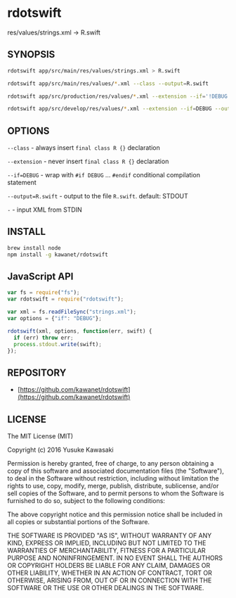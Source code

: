 # rdotswift

res/values/strings.xml -> R.swift

## SYNOPSIS

```sh
rdotswift app/src/main/res/values/strings.xml > R.swift

rdotswift app/src/main/res/values/*.xml --class --output=R.swift

rdotswift app/src/production/res/values/*.xml --extension --if='!DEBUG' --output=R+production.swift

rdotswift app/src/develop/res/values/*.xml --extension --if=DEBUG --output=R+develop.swift
```

## OPTIONS

`--class` - always insert `final class R {}` declaration

`--extension` - never insert `final class R {}` declaration

`--if=DEBUG` - wrap with `#if DEBUG` ... `#endif` conditional compilation statement

`--output=R.swift` - output to the file `R.swift`. default: STDOUT

`-` - input XML from STDIN

## INSTALL

```sh
brew install node
npm install -g kawanet/rdotswift
```

## JavaScript API

```js
var fs = require("fs");
var rdotswift = require("rdotswift");

var xml = fs.readFileSync("strings.xml");
var options = {"if": "DEBUG"};

rdotswift(xml, options, function(err, swift) {
  if (err) throw err;
  process.stdout.write(swift);
});
```

## REPOSITORY

- [https://github.com/kawanet/rdotswift](https://github.com/kawanet/rdotswift)

## LICENSE

The MIT License (MIT)

Copyright (c) 2016 Yusuke Kawasaki

Permission is hereby granted, free of charge, to any person obtaining a copy
of this software and associated documentation files (the "Software"), to deal
in the Software without restriction, including without limitation the rights
to use, copy, modify, merge, publish, distribute, sublicense, and/or sell
copies of the Software, and to permit persons to whom the Software is
furnished to do so, subject to the following conditions:

The above copyright notice and this permission notice shall be included in all
copies or substantial portions of the Software.

THE SOFTWARE IS PROVIDED "AS IS", WITHOUT WARRANTY OF ANY KIND, EXPRESS OR
IMPLIED, INCLUDING BUT NOT LIMITED TO THE WARRANTIES OF MERCHANTABILITY,
FITNESS FOR A PARTICULAR PURPOSE AND NONINFRINGEMENT. IN NO EVENT SHALL THE
AUTHORS OR COPYRIGHT HOLDERS BE LIABLE FOR ANY CLAIM, DAMAGES OR OTHER
LIABILITY, WHETHER IN AN ACTION OF CONTRACT, TORT OR OTHERWISE, ARISING FROM,
OUT OF OR IN CONNECTION WITH THE SOFTWARE OR THE USE OR OTHER DEALINGS IN THE
SOFTWARE.
